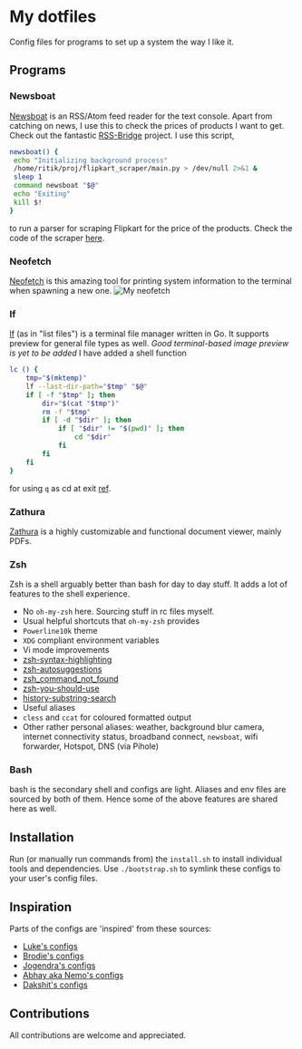 # My dotfiles
Config files for programs to set up a system the way I like it.

## Programs
### Newsboat
[Newsboat](https://newsboat.org/) is an RSS/Atom feed reader for the text console. Apart from catching on news, I use this to check the prices of products I want to get. Check out the fantastic [RSS-Bridge](https://github.com/RSS-Bridge/rss-bridge) project.
I use this script,
```bash
newsboat() {
 echo "Initializing background process"
 /home/ritik/proj/flipkart_scraper/main.py > /dev/null 2>&1 &
 sleep 1
 command newsboat "$@"
 echo "Exiting"
 kill $!
}
```
to run a parser for scraping Flipkart for the price of the products. Check the code of the scraper [here](https://github.com/dev-ritik/Flipkart-Price-Tracker).

### Neofetch
[Neofetch](https://github.com/dylanaraps/neofetch) is this amazing tool for printing system information to the terminal when spawning a new one.
![My neofetch](https://user-images.githubusercontent.com/32809272/100095340-56176f00-2e80-11eb-8572-c94277092bee.png)

### lf
[lf](https://github.com/gokcehan/lf) (as in "list files") is a terminal file manager written in Go.
It supports preview for general file types as well.
_Good terminal-based image preview is yet to be added_
I have added a shell function
```bash
lc () {
    tmp="$(mktemp)"
    lf --last-dir-path="$tmp" "$@"
    if [ -f "$tmp" ]; then
        dir="$(cat "$tmp")"
        rm -f "$tmp"
        if [ -d "$dir" ]; then
            if [ "$dir" != "$(pwd)" ]; then
                cd "$dir"
            fi
        fi
    fi
}
```
for using `q` as cd at exit [ref](https://github.com/gokcehan/lf/issues/140).

### Zathura
[Zathura](https://pwmt.org/projects/zathura/) is a highly customizable and functional document viewer, mainly PDFs.

### Zsh
Zsh is a shell arguably better than bash for day to day stuff. It adds a lot of features to the shell experience.
- No `oh-my-zsh` here. Sourcing stuff in rc files myself.
- Usual helpful shortcuts that `oh-my-zsh` provides
- `Powerline10k` theme
- `XDG` compliant environment variables
- Vi mode improvements
- [zsh-syntax-highlighting](https://github.com/zsh-users/zsh-syntax-highlighting)
- [zsh-autosuggestions](https://github.com/zsh-users/zsh-autosuggestions)
- [zsh_command_not_found](https://packages.ubuntu.com/search?keywords=command-not-found)
- [zsh-you-should-use](https://github.com/MichaelAquilina/zsh-you-should-use)
- [history-substring-search](https://superuser.com/a/585004)
- Useful aliases
- `cless` and `ccat` for coloured formatted output
- Other rather personal aliases: weather, background blur camera, internet connectivity status, broadband connect, `newsboat`, wifi forwarder, Hotspot, DNS (via Pihole)

### Bash
bash is the secondary shell and configs are light. Aliases and env files are sourced by both of them.
Hence some of the above features are shared here as well.

## Installation
Run (or manually run commands from) the `install.sh` to install individual tools and dependencies.
Use `./bootstrap.sh` to symlink these configs to your user's config files.

## Inspiration
Parts of the configs are 'inspired' from these sources:
- [Luke's configs](https://github.com/LukeSmithxyz/voidrice)
- [Brodie's configs](https://github.com/BrodieRobertson/dotfiles)
- [Jogendra's configs](https://github.com/jogendra/dotfiles)
- [Abhay aka Nemo's configs](https://github.com/captn3m0/dotfiles)
- [Dakshit's configs](https://github.com/dakshitagrawal97/.cfg)

## Contributions
All contributions are welcome and appreciated.
